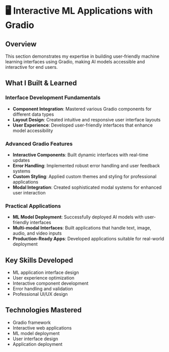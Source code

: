 # 🖥️ Interactive ML Applications with Gradio

## Overview
This section demonstrates my expertise in building user-friendly machine learning interfaces using Gradio, making AI models accessible and interactive for end users.

## What I Built & Learned

### Interface Development Fundamentals
- **Component Integration**: Mastered various Gradio components for different data types
- **Layout Design**: Created intuitive and responsive user interface layouts
- **User Experience**: Developed user-friendly interfaces that enhance model accessibility

### Advanced Gradio Features
- **Interactive Components**: Built dynamic interfaces with real-time updates
- **Error Handling**: Implemented robust error handling and user feedback systems
- **Custom Styling**: Applied custom themes and styling for professional applications
- **Modal Integration**: Created sophisticated modal systems for enhanced user interaction

### Practical Applications
- **ML Model Deployment**: Successfully deployed AI models with user-friendly interfaces
- **Multi-modal Interfaces**: Built applications that handle text, image, audio, and video inputs
- **Production-Ready Apps**: Developed applications suitable for real-world deployment

## Key Skills Developed
- ML application interface design
- User experience optimization
- Interactive component development
- Error handling and validation
- Professional UI/UX design

## Technologies Mastered
- Gradio framework
- Interactive web applications
- ML model deployment
- User interface design
- Application deployment
